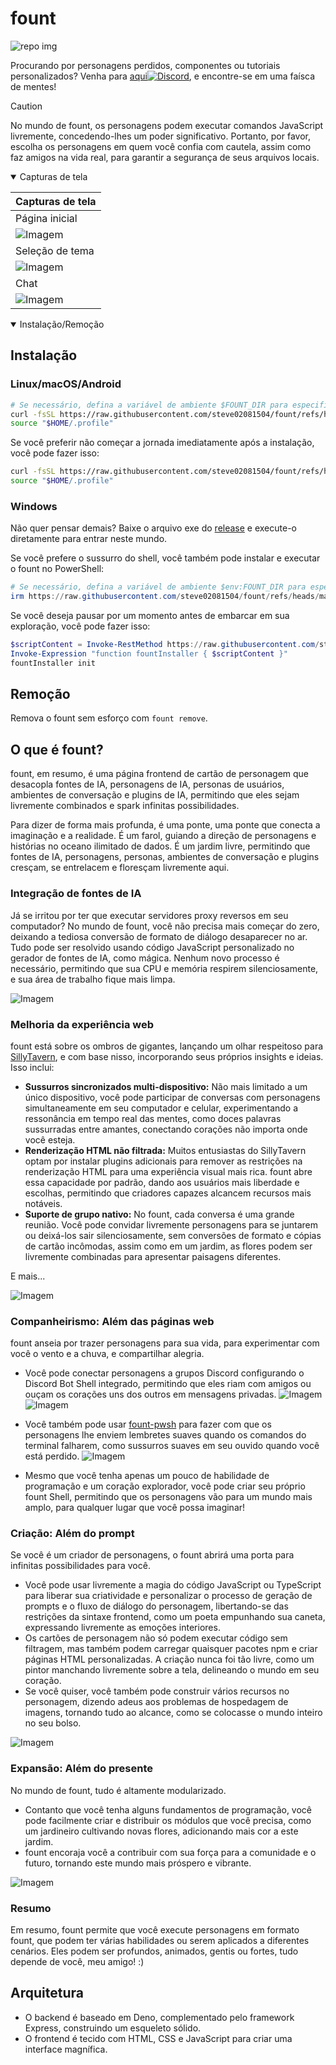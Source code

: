 # fount

![repo img](https://repository-images.githubusercontent.com/862251163/3b57d9ea-ab18-4b70-b11d-f74c764016aa)

Procurando por personagens perdidos, componentes ou tutoriais personalizados?
Venha para [aqui![Discord](https://img.shields.io/discord/1288934771153440768)](https://discord.gg/GtR9Quzq2v), e encontre-se em uma faísca de mentes!

> [!CAUTION]
>
> No mundo de fount, os personagens podem executar comandos JavaScript livremente, concedendo-lhes um poder significativo. Portanto, por favor, escolha os personagens em quem você confia com cautela, assim como faz amigos na vida real, para garantir a segurança de seus arquivos locais.

<details open>
<summary>Capturas de tela</summary>

|Capturas de tela|
|----|
|Página inicial|
|![Imagem](https://github.com/user-attachments/assets/c1954a7a-6c73-4fb0-bd12-f790a038bd0e)|
|Seleção de tema|
|![Imagem](https://github.com/user-attachments/assets/94bd4cbb-8c66-4bc6-83eb-14c925a37074)|
|Chat|
|![Imagem](https://github.com/user-attachments/assets/eea1cc7c-d258-4a2d-b16f-12815a88811d)|

</details>

<details open>
<summary>Instalação/Remoção</summary>

## Instalação

### Linux/macOS/Android

```bash
# Se necessário, defina a variável de ambiente $FOUNT_DIR para especificar o diretório fount
curl -fsSL https://raw.githubusercontent.com/steve02081504/fount/refs/heads/master/src/runner/main.sh | bash
source "$HOME/.profile"
```

Se você preferir não começar a jornada imediatamente após a instalação, você pode fazer isso:

```bash
curl -fsSL https://raw.githubusercontent.com/steve02081504/fount/refs/heads/master/src/runner/main.sh | bash -s init
source "$HOME/.profile"
```

### Windows

Não quer pensar demais? Baixe o arquivo exe do [release](https://github.com/steve02081504/fount/releases) e execute-o diretamente para entrar neste mundo.

Se você prefere o sussurro do shell, você também pode instalar e executar o fount no PowerShell:

```powershell
# Se necessário, defina a variável de ambiente $env:FOUNT_DIR para especificar o diretório fount
irm https://raw.githubusercontent.com/steve02081504/fount/refs/heads/master/src/runner/main.ps1 | iex
```

Se você deseja pausar por um momento antes de embarcar em sua exploração, você pode fazer isso:

```powershell
$scriptContent = Invoke-RestMethod https://raw.githubusercontent.com/steve02081504/fount/refs/heads/master/src/runner/main.ps1
Invoke-Expression "function fountInstaller { $scriptContent }"
fountInstaller init
```

## Remoção

Remova o fount sem esforço com `fount remove`.

</details>

## O que é fount?

fount, em resumo, é uma página frontend de cartão de personagem que desacopla fontes de IA, personagens de IA, personas de usuários, ambientes de conversação e plugins de IA, permitindo que eles sejam livremente combinados e spark infinitas possibilidades.

Para dizer de forma mais profunda, é uma ponte, uma ponte que conecta a imaginação e a realidade.
É um farol, guiando a direção de personagens e histórias no oceano ilimitado de dados.
É um jardim livre, permitindo que fontes de IA, personagens, personas, ambientes de conversação e plugins cresçam, se entrelacem e floresçam livremente aqui.

### Integração de fontes de IA

Já se irritou por ter que executar servidores proxy reversos em seu computador?
No mundo de fount, você não precisa mais começar do zero, deixando a tediosa conversão de formato de diálogo desaparecer no ar.
Tudo pode ser resolvido usando código JavaScript personalizado no gerador de fontes de IA, como mágica.
Nenhum novo processo é necessário, permitindo que sua CPU e memória respirem silenciosamente, e sua área de trabalho fique mais limpa.

![Imagem](https://github.com/user-attachments/assets/f283d1de-c531-4b7a-bf43-3cbe0c48b7b9)

### Melhoria da experiência web

fount está sobre os ombros de gigantes, lançando um olhar respeitoso para [SillyTavern](https://github.com/SillyTavern/SillyTavern), e com base nisso, incorporando seus próprios insights e ideias.
Isso inclui:

- **Sussurros sincronizados multi-dispositivo:** Não mais limitado a um único dispositivo, você pode participar de conversas com personagens simultaneamente em seu computador e celular, experimentando a ressonância em tempo real das mentes, como doces palavras sussurradas entre amantes, conectando corações não importa onde você esteja.
- **Renderização HTML não filtrada:** Muitos entusiastas do SillyTavern optam por instalar plugins adicionais para remover as restrições na renderização HTML para uma experiência visual mais rica. fount abre essa capacidade por padrão, dando aos usuários mais liberdade e escolhas, permitindo que criadores capazes alcancem recursos mais notáveis.
- **Suporte de grupo nativo:** No fount, cada conversa é uma grande reunião. Você pode convidar livremente personagens para se juntarem ou deixá-los sair silenciosamente, sem conversões de formato e cópias de cartão incômodas, assim como em um jardim, as flores podem ser livremente combinadas para apresentar paisagens diferentes.

E mais...

![Imagem](https://github.com/user-attachments/assets/bd1600dc-4612-458b-95ba-c7b019a26390)

### Companheirismo: Além das páginas web

fount anseia por trazer personagens para sua vida, para experimentar com você o vento e a chuva, e compartilhar alegria.

- Você pode conectar personagens a grupos Discord configurando o Discord Bot Shell integrado, permitindo que eles riam com amigos ou ouçam os corações uns dos outros em mensagens privadas.
    ![Imagem](https://github.com/user-attachments/assets/299255c9-eed3-4deb-b433-41b80930cbdb)
    ![Imagem](https://github.com/user-attachments/assets/c9841eba-c010-42a3-afe0-336543ec39a0)

- Você também pode usar [fount-pwsh](https://github.com/steve02081504/fount-pwsh) para fazer com que os personagens lhe enviem lembretes suaves quando os comandos do terminal falharem, como sussurros suaves em seu ouvido quando você está perdido.
    ![Imagem](https://github.com/user-attachments/assets/93afee48-93d4-42c7-a5e0-b7f5c93bdee9)

- Mesmo que você tenha apenas um pouco de habilidade de programação e um coração explorador, você pode criar seu próprio fount Shell, permitindo que os personagens vão para um mundo mais amplo, para qualquer lugar que você possa imaginar!

### Criação: Além do prompt

Se você é um criador de personagens, o fount abrirá uma porta para infinitas possibilidades para você.

- Você pode usar livremente a magia do código JavaScript ou TypeScript para liberar sua criatividade e personalizar o processo de geração de prompts e o fluxo de diálogo do personagem, libertando-se das restrições da sintaxe frontend, como um poeta empunhando sua caneta, expressando livremente as emoções interiores.
- Os cartões de personagem não só podem executar código sem filtragem, mas também podem carregar quaisquer pacotes npm e criar páginas HTML personalizadas. A criação nunca foi tão livre, como um pintor manchando livremente sobre a tela, delineando o mundo em seu coração.
- Se você quiser, você também pode construir vários recursos no personagem, dizendo adeus aos problemas de hospedagem de imagens, tornando tudo ao alcance, como se colocasse o mundo inteiro no seu bolso.

![Imagem](https://github.com/user-attachments/assets/9740cd43-06fd-46c0-a114-e4bd99f13045)

### Expansão: Além do presente

No mundo de fount, tudo é altamente modularizado.

- Contanto que você tenha alguns fundamentos de programação, você pode facilmente criar e distribuir os módulos que você precisa, como um jardineiro cultivando novas flores, adicionando mais cor a este jardim.
- fount encoraja você a contribuir com sua força para a comunidade e o futuro, tornando este mundo mais próspero e vibrante.

![Imagem](https://github.com/user-attachments/assets/8487a04a-7040-4844-81a6-705687856757)

### Resumo

Em resumo, fount permite que você execute personagens em formato fount, que podem ter várias habilidades ou serem aplicados a diferentes cenários. Eles podem ser profundos, animados, gentis ou fortes, tudo depende de você, meu amigo! :)

## Arquitetura

- O backend é baseado em Deno, complementado pelo framework Express, construindo um esqueleto sólido.
- O frontend é tecido com HTML, CSS e JavaScript para criar uma interface magnífica.
